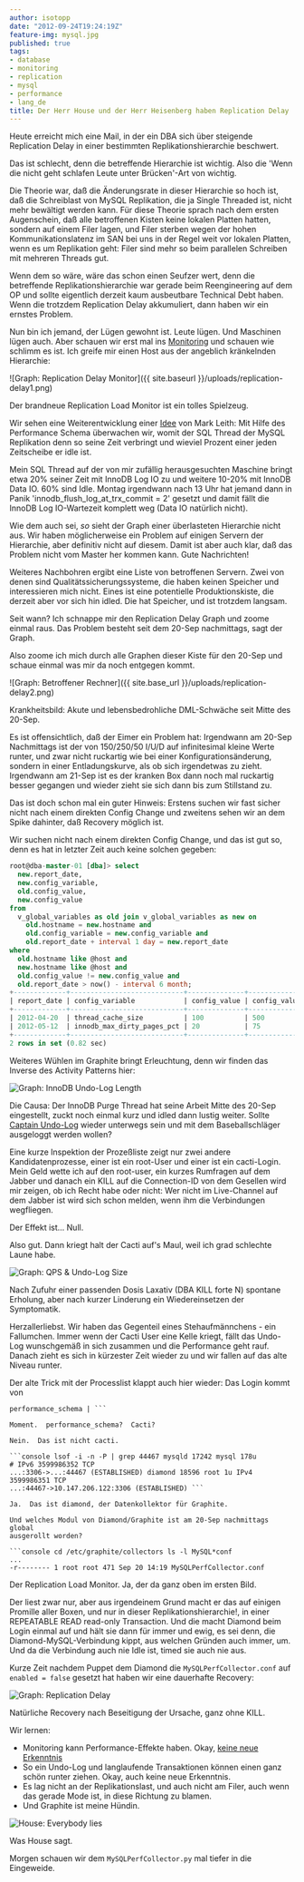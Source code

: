 ```yaml
---
author: isotopp
date: "2012-09-24T19:24:19Z"
feature-img: mysql.jpg
published: true
tags:
- database
- monitoring
- replication
- mysql
- performance
- lang_de
title: Der Herr House und der Herr Heisenberg haben Replication Delay
---
```

Heute erreicht mich eine Mail, in der ein DBA sich über steigende
Replication Delay in einer bestimmten Replikationshierarchie beschwert.

Das ist schlecht, denn die betreffende Hierarchie ist wichtig. Also die
'Wenn die nicht geht schlafen Leute unter Brücken'-Art von wichtig.

Die Theorie war, daß die Änderungsrate in dieser Hierarchie so hoch ist, daß
die Schreiblast von MySQL Replikation, die ja Single Threaded ist, nicht
mehr bewältigt werden kann.  Für diese Theorie sprach nach dem ersten
Augenschein, daß alle betroffenen Kisten keine lokalen Platten hatten,
sondern auf einem Filer lagen, und Filer sterben wegen der hohen
Kommunikationslatenz im SAN bei uns in der Regel weit vor lokalen Platten,
wenn es um Replikation geht: Filer sind mehr so beim parallelen Schreiben
mit mehreren Threads gut.

Wenn dem so wäre, wäre das schon einen Seufzer wert, denn die betreffende
Replikationshierarchie war gerade beim Reengineering auf dem OP und sollte
eigentlich derzeit kaum ausbeutbare Technical Debt haben.  Wenn die trotzdem
Replication Delay akkumuliert, dann haben wir ein ernstes Problem.

Nun bin ich jemand, der Lügen gewohnt ist.  Leute lügen.  Und Maschinen
lügen auch.  Aber schauen wir erst mal ins
[Monitoring](http://graphite.wikidot.com/) und schauen wie schlimm es ist.
Ich greife mir einen Host aus der angeblich kränkelnden Hierarchie:

![Graph: Replication Delay Monitor]({{ site.baseurl }}/uploads/replication-delay1.png)

Der brandneue Replication Load Monitor ist ein tolles Spielzeug.

Wir sehen eine Weiterentwicklung einer [Idee](http://www.markleith.co.uk/2012/07/24/a-mysql-replication-load-average-with-performance-schema/)
von Mark Leith: Mit Hilfe des Performance Schema überwachen wir,
womit der SQL Thread der MySQL Replikation denn so seine Zeit verbringt und
wieviel Prozent einer jeden Zeitscheibe er idle ist.

Mein SQL Thread auf der von mir zufällig herausgesuchten Maschine bringt
etwa 20% seiner Zeit mit InnoDB Log IO zu und weitere 10-20% mit InnoDB Data
IO.  60% sind Idle.  Montag irgendwann nach 13 Uhr hat jemand dann in Panik
'innodb_flush_log_at_trx_commit = 2' gesetzt und damit fällt die InnoDB Log
IO-Wartezeit komplett weg (Data IO natürlich nicht).

Wie dem auch sei, _so_ sieht der Graph einer überlasteten Hierarchie
nicht aus.  Wir haben möglicherweise ein Problem auf einigen Servern der
Hierarchie, aber definitiv nicht auf diesem.  Damit ist aber auch klar, daß
das Problem nicht vom Master her kommen kann.  Gute Nachrichten!

Weiteres Nachbohren ergibt eine Liste von betroffenen Servern.  Zwei von
denen sind Qualitätssicherungssysteme, die haben keinen Speicher und
interessieren mich nicht.  Eines ist eine potentielle Produktionskiste, die
derzeit aber vor sich hin idled.  Die hat Speicher, und ist trotzdem
langsam.

Seit wann?  Ich schnappe mir den Replication Delay Graph und zoome einmal
raus.  Das Problem besteht seit dem 20-Sep nachmittags, sagt der Graph.

Also zoome ich mich durch alle Graphen dieser Kiste für den 20-Sep und
schaue einmal was mir da noch entgegen kommt.

![Graph: Betroffener Rechner]({{ site.base_url }}/uploads/replication-delay2.png)

Krankheitsbild: Akute und lebensbedrohliche DML-Schwäche seit Mitte des
20-Sep.

Es ist offensichtlich, daß der Eimer ein Problem hat: Irgendwann am 20-Sep
Nachmittags ist der von  150/250/50 I/U/D auf infinitesimal kleine Werte
runter, und zwar nicht ruckartig wie bei einer Konfigurationsänderung,
sondern in einer Entladungskurve, als ob sich irgendetwas zu zieht.
Irgendwann am 21-Sep ist es der kranken Box dann noch mal ruckartig besser
gegangen und wieder zieht sie sich dann bis zum Stillstand zu.

Das ist doch schon mal ein guter Hinweis: Erstens suchen wir fast sicher
nicht nach einem direkten Config Change und zweitens sehen wir an dem Spike
dahinter, daß Recovery möglich ist.

Wir suchen nicht nach einem direkten Config Change, und das ist gut so, denn
es hat in letzter Zeit auch keine solchen gegeben:

```sql
root@dba-master-01 [dba]> select
  new.report_date,
  new.config_variable,
  old.config_value,
  new.config_value
from
  v_global_variables as old join v_global_variables as new on
    old.hostname = new.hostname and
    old.config_variable = new.config_variable and
    old.report_date + interval 1 day = new.report_date
where
  old.hostname like @host and
  new.hostname like @host and
  old.config_value != new.config_value and
  old.report_date > now() - interval 6 month;
+-------------+----------------------------+--------------+--------------+
| report_date | config_variable            | config_value | config_value |
+-------------+----------------------------+--------------+--------------+
| 2012-04-20  | thread_cache_size          | 100          | 500          |
| 2012-05-12  | innodb_max_dirty_pages_pct | 20           | 75           |
+-------------+----------------------------+--------------+--------------+
2 rows in set (0.82 sec)
```

Weiteres Wühlen im Graphite bringt Erleuchtung, denn wir finden das Inverse
des Activity Patterns hier:

![Graph: InnoDB Undo-Log Length](https://blog.koehntopp.info/uploads/replication-delay3.png)

Die Causa: Der InnoDB Purge Thread hat seine Arbeit Mitte des 20-Sep
eingestellt, zuckt noch einmal kurz und idled dann lustig weiter.  Sollte
[Captain Undo-Log](../2011-04-28-mysql-undo-log)
wieder unterwegs sein und mit dem Baseballschläger ausgeloggt
werden wollen?

Eine kurze Inspektion der Prozeßliste zeigt nur zwei andere
Kandidatenprozesse, einer ist ein root-User und einer ist ein cacti-Login.
Mein Geld wette ich auf den root-user, ein kurzes Rumfragen auf dem Jabber
und danach ein KILL auf die Connection-ID von dem Gesellen wird mir zeigen,
ob ich Recht habe oder nicht: Wer nicht im Live-Channel auf dem Jabber ist
wird sich schon melden, wenn ihm die Verbindungen wegfliegen.

Der Effekt ist...  Null.

Also gut.  Dann kriegt halt der Cacti auf's Maul, weil ich grad schlechte
Laune habe.

![Graph: QPS & Undo-Log Size](https://blog.koehntopp.info/uploads/replication-delay4.png)

Nach Zufuhr einer passenden Dosis Laxativ (DBA KILL forte N) spontane
Erholung, aber nach kurzer Linderung ein Wiedereinsetzen der Symptomatik.

Herzallerliebst.  Wir haben das Gegenteil eines Stehaufmännchens - ein
Fallumchen.  Immer wenn der Cacti User eine Kelle kriegt, fällt das Undo-Log
wunschgemäß in sich zusammen und die Performance geht rauf.  Danach zieht es
sich in kürzester Zeit wieder zu und wir fallen auf das alte Niveau runter.

Der alte Trick mit der Processlist klappt auch hier wieder: Das Login kommt
von

```console | 6694419 | cacti | <hostname>:44467 |
performance_schema | ```

Moment.  performance_schema?  Cacti?

Nein.  Das ist nicht cacti.

```console lsof -i -n -P | grep 44467 mysqld 17242 mysql 178u
# IPv6 3599986352 TCP
...:3306->...:44467 (ESTABLISHED) diamond 18596 root 1u IPv4 3599986351 TCP
...:44467->10.147.206.122:3306 (ESTABLISHED) ```

Ja.  Das ist diamond, der Datenkollektor für Graphite.

Und welches Modul von Diamond/Graphite ist am 20-Sep nachmittags global
ausgerollt worden?

```console cd /etc/graphite/collectors ls -l MySQL*conf
...
-r-------- 1 root root 471 Sep 20 14:19 MySQLPerfCollector.conf
```

Der Replication Load Monitor.  Ja, der da ganz oben im ersten Bild.

Der liest zwar nur, aber aus irgendeinem Grund macht er das auf einigen
Promille aller Boxen, und nur in dieser Replikationshierarchie!, in einer
REPEATABLE READ read-only Transaction.  Und die macht Diamond beim Login
einmal auf und hält sie dann für immer und ewig, es sei denn, die
Diamond-MySQL-Verbindung kippt, aus welchen Gründen auch immer, um.  Und da
die Verbindung auch nie Idle ist, timed sie auch nie aus.

Kurze Zeit nachdem Puppet dem Diamond die `MySQLPerfCollector.conf` auf
`enabled = false` gesetzt hat haben wir eine dauerhafte Recovery:

![Graph: Replication Delay](https://blog.koehntopp.info/uploads/replication-delay5.png)

Natürliche Recovery nach Beseitigung der Ursache, ganz ohne KILL.

Wir lernen:

- Monitoring kann Performance-Effekte haben.  Okay,
  [keine neue Erkenntnis](http://blog.wl0.org/2012/09/checking-procnuma_maps-can-be-dangerous-for-mysql-client-connections/)
- So ein Undo-Log und langlaufende Transaktionen können einen ganz schön runter ziehen.  Okay,
  auch keine neue Erkenntnis.
- Es lag nicht an der Replikationslast, und auch nicht am Filer, auch wenn das gerade Mode ist,
  in diese Richtung zu blamen.
- Und Graphite ist meine Hündin.

![House: Everybody lies](https://blog.koehntopp.info/uploads/replication-delay6.jpg)

Was House sagt.

Morgen schauen wir dem `MySQLPerfCollector.py` mal tiefer in die Eingeweide.
